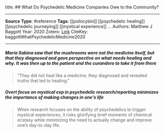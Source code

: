 title: ## What Do Psychedelic Medicine Companies Owe to the Community?
****
**Source Type**: #reference 
**Tags**: [[psilocybin]] [[psychedelic healing]] [[psychedelic journeying]] [[mystical experience]]
...
Authors: Matthew J Baggott
Year: 2020
Zotero: [Link](zotero://select/items/@baggottWhatPsychedelicMedicine2020)
CiteKey: baggottWhatPsychedelicMedicine2020 
*****

##### Maria Sabina saw that the mushrooms were not the medicine itself, but that they diagnosed and gave perspective on what needs healing and why. It was then up to the patient and the curandero to take it from there

> "They did not heal like a medicine; they diagnosed and revealed truths that led to healing."



##### Overt focus on mystical exp in psychedelic research/reporting minimizes the importance of making changes in one's life


> When research focuses on the ability of psychedelics to trigger mystical experiences, it risks glorifying brief moments of chemical ecstasy while minimizing the need to actually change and improve one’s day-to-day life.
